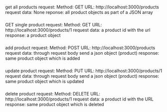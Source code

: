 ###
get all products request: 
Method: GET
URL: http://localhost:3000/products
request data: None
reponse: all product objects as part of a JSON array

###
GET single product request:
Method: GET
URL: http://localhost:3000/products/1
request data: a product id with the url
response: a product object

###
add product request:
Method: POST
URL: http://localhost:3000/products
request data: through request body send a json object (product)
response: same product object which is added

###
update product request:
Method: PUT
URL: http://localhost:3000/products/1
request data: through request body send a json object (product)
response: same product object which is updated

###
delete product request:
Method: DELETE
URL: http://localhost:3000/products/1
request data: a product id with the URL
response: same product object which is deleted
